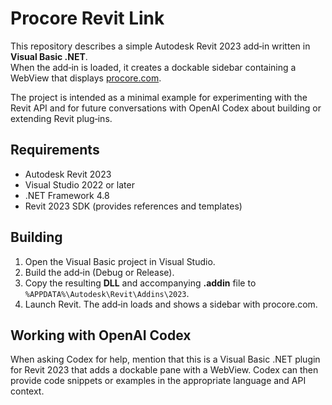 # Procore Revit Link

This repository describes a simple Autodesk Revit 2023 add‑in written in **Visual Basic .NET**.  
When the add‑in is loaded, it creates a dockable sidebar containing a WebView that displays [procore.com](https://www.procore.com/).

The project is intended as a minimal example for experimenting with the Revit API and for
future conversations with OpenAI Codex about building or extending Revit plug‑ins.

## Requirements
- Autodesk Revit 2023
- Visual Studio 2022 or later
- .NET Framework 4.8
- Revit 2023 SDK (provides references and templates)

## Building
1. Open the Visual Basic project in Visual Studio.
2. Build the add‑in (Debug or Release).
3. Copy the resulting **DLL** and accompanying **.addin** file to
   `%APPDATA%\Autodesk\Revit\Addins\2023`.
4. Launch Revit. The add‑in loads and shows a sidebar with procore.com.

## Working with OpenAI Codex
When asking Codex for help, mention that this is a Visual Basic .NET plugin for Revit 2023
that adds a dockable pane with a WebView.  Codex can then provide code snippets or
examples in the appropriate language and API context.

